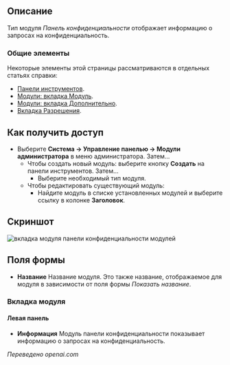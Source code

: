 <!-- Filename: Help4.x:Admin_Modules:_Privacy_Dashboard / Display title: Модули: Панель конфиденциальности  -->

## Описание

Тип модуля *Панель конфиденциальности* отображает информацию о запросах на конфиденциальность.

### Общие элементы

Некоторые элементы этой страницы рассматриваются в отдельных статьях справки:

* [Панели инструментов](jdocmanual?article=help/common-elements/toolbars).
* [Модули: вкладка Модуль](jdocmanual?article=help/modules/modules-module-tab).
* [Модули: вкладка Дополнительно](jdocmanual?article=help/modules/modules-advanced-tab).
* [Вкладка Разрешения](jdocmanual?article=help/common-elements/edit-permissions).

## Как получить доступ

- Выберите **Система → Управление панелью → Модули администратора** в меню администратора. Затем...
  - Чтобы создать новый модуль: выберите кнопку **Создать** на панели инструментов. Затем...
    - Выберите необходимый тип модуля.
  - Чтобы редактировать существующий модуль:
    - Найдите модуль в списке установленных модулей и выберите
      ссылку в колонке **Заголовок**.

## Скриншот

![вкладка модуля панели конфиденциальности модулей](../../../ru/images/modules-admin/modules-privacy-dashboard-module-tab.png)

## Поля формы

- **Название** Название модуля. Это также название, отображаемое для модуля в зависимости от поля формы *Показать название*.

### Вкладка модуля

#### Левая панель

- **Информация** Модуль панели конфиденциальности показывает информацию о запросах на конфиденциальность.

*Переведено openai.com*

